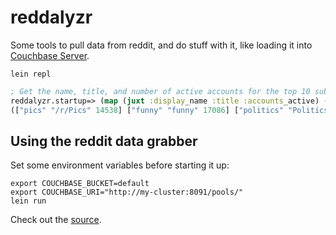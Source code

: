 # reddalyzr

Some tools to pull data from reddit, and do stuff with it, like loading it into
[Couchbase Server](http://www.couchbase.com).

    lein repl

```clojure
; Get the name, title, and number of active accounts for the top 10 subreddits
reddalyzr.startup=> (map (juxt :display_name :title :accounts_active) (take 10 (reddit/listing "reddits/popular")))
(["pics" "/r/Pics" 14538] ["funny" "funny" 17086] ["politics" "Politics" 3860] ["gaming" "gaming.reddit: what's new in gaming" 10674] ["AskReddit" "Ask Reddit..." 17818] ["worldnews" "World News [ no US / US Politics news please ]" 1578] ["videos" "Videos" 4491] ["IAmA" "I Am A, where the mundane becomes fascinating and the outrageous suddenly seems normal." 10132] ["todayilearned" "Today I Learned (TIL)" 3530] ["WTF" "WTF?!" 8164])
```

## Using the reddit data grabber

Set some environment variables before starting it up:

    export COUCHBASE_BUCKET=default
    export COUCHBASE_URI="http://my-cluster:8091/pools/"
    lein run

Check out the [source](http://apage43.github.com/reddalyzr/uberdoc.html).

